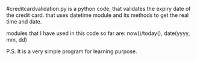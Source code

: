 #creditcardvalidation.py is a python code, 
that validates the expiry date of the credit card.
that uses datetime module and its methods to get the real time and date.

modules that I have used in this code so far are: now()/today(), date(yyyy, mm, dd)

P.S. It is a very simple program for learning purpose. 

